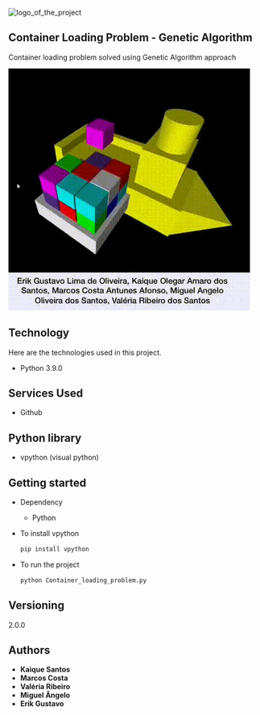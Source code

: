 ![logo_of_the_project](https://upload.wikimedia.org/wikipedia/commons/thumb/1/1c/MAERSK_MC_KINNEY_M%C3%96LLER_%26_MARSEILLE_MAERSK_%2848694054418%29.jpg/600px-MAERSK_MC_KINNEY_M%C3%96LLER_%26_MARSEILLE_MAERSK_%2848694054418%29.jpg)

## Container Loading Problem - Genetic Algorithm
Container loading problem solved using Genetic Algorithm approach

<img src="https://raw.githubusercontent.com/kaiqu3santos/Genetic_Algorithm_Container_Loading_Problem/main/Container-Loading-Problem.gif" alt="Container Loading Problem GIF">

## Technology

Here are the technologies used in this project.

* Python 3.9.0

## Services Used
 
 * Github

 ## Python library 

 * vpython (visual python)

## Getting started

* Dependency
    - Python
 
* To install vpython
    ```sh
   pip install vpython
   ```

* To run the project

    ```sh
   python Container_loading_problem.py
   ```

## Versioning

2.0.0

## Authors

* **Kaique Santos**
* **Marcos Costa**
* **Valéria Ribeiro**
* **Miguel Ângelo**
* **Erik Gustavo**
